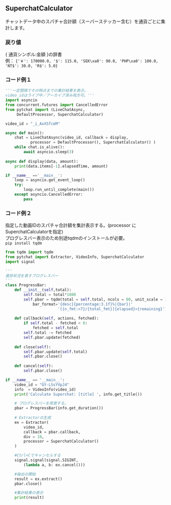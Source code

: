 ## SuperchatCalculator
チャットデータ中のスパチャ合計額（スーパーステッカー含む）を通貨ごとに集計します。

### 戻り値
{ 通貨シンボル:金額 }の辞書<br>
例：
`{'￥': 170000.0, '$': 115.0, 'SEK\xa0': 90.0, 'PHP\xa0': 100.0, 'NT$': 30.0, 'R$': 5.0}`
### コード例１
```python
'''一定間隔でその時点までの集計結果を表示。
video_idはライブ中／アーカイブ済み両方可。'''
import asyncio
from concurrent.futures import CancelledError
from pytchat import (LiveChatAsync, 
     DefaultProcessor, SuperchatCalculator)

video_id = "_i_AxXSfceM"

async def main():
    chat = LiveChatAsync(video_id, callback = display,
           processor = DefaultProcessor(), SuperchatCalculator() )
    while chat.is_alive():
        await asyncio.sleep(3)        
 
async def display(data, amount):
    print(data.items[-1].elapsedTime, amount)

if __name__ =='__main__':
    loop = asyncio.get_event_loop()
    try:
        loop.run_until_complete(main())
    except asyncio.CancelledError:
        pass
```

### コード例２
指定した動画IDのスパチャ合計額を集計表示する。(processor に SuperchatCalculatorを指定)<br>
プログレスバー表示のため別途tqdmのインストールが必要。<br>
`pip install tqdm`

```python
from tqdm import tqdm
from pytchat import Extractor, VideoInfo, SuperchatCalculator
import signal

'''
進捗状況を表すプログレスバー
'''
class ProgressBar:
    def __init__(self,total):
        self.total = total*1000
        self.pbar = tqdm(total = self.total, ncols = 80, unit_scale = 1,
            bar_format='{desc}{percentage:3.1f}%|{bar}|'
                       '[{n_fmt:>7}/{total_fmt}]{elapsed}<{remaining}')
        
    def callback(self, actions, fetched):
        if self.total - fetched < 0:
            fetched = self.total
        self.total -= fetched
        self.pbar.update(fetched)
    
    def close(self):
        self.pbar.update(self.total)
        self.pbar.close()
    
    def cancel(self):
        self.pbar.close()

if __name__ == '__main__':
    video_id = "GY-LSsYVpJ4"
    info  = VideoInfo(video_id)
    print('Calculate Superchat: [title] ', info.get_title())    

    # プログレスバーを用意する。
    pbar = ProgressBar(info.get_duration())
 
    # Extractorの生成
    ex = Extractor(
        video_id,
        callback = pbar.callback,
        div = 10,
        processor = SuperchatCalculator()
    )

    #Ctrl+Cでキャンセルする
    signal.signal(signal.SIGINT,  
        (lambda a, b: ex.cancel()))

    #抽出の開始
    result = ex.extract()
    pbar.close()

    #集計結果の表示
    print(result)
